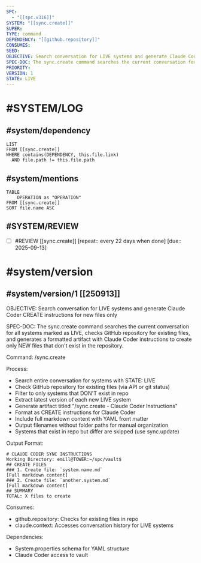 ```yaml
---
SPC:
  - "[[spc.v316]]"
SYSTEM: "[[sync.create]]"
SUPER:
TYPE: command
DEPENDENCY: "[[github.repository]]"
CONSUMES:
SEED:
OBJECTIVE: Search conversation for LIVE systems and generate Claude Coder CREATE instructions for new files only
SPEC-DOC: The sync.create command searches the current conversation for all systems marked as LIVE, checks GitHub repository for existing files, and generates a formatted artifact with Claude Coder instructions to create only NEW files that don't exist in the repository.
PRIORITY:
VERSION: 1
STATE: LIVE
---
```

# #SYSTEM/LOG
## #system/dependency
```dataview
LIST
FROM [[sync.create]]
WHERE contains(DEPENDENCY, this.file.link)
  AND file.path != this.file.path
```
## #system/mentions
```dataview
TABLE
    OPERATION as "OPERATION"
FROM [[sync.create]]
SORT file.name ASC
```
## #SYSTEM/REVIEW
- [ ] #REVIEW [[sync.create]]  [repeat:: every 22 days when done]  [due:: 2025-09-13]
# #system/version
## #system/version/1 [[250913]]
OBJECTIVE: Search conversation for LIVE systems and generate Claude Coder CREATE instructions for new files only

SPEC-DOC:
The sync.create command searches the current conversation for all systems marked as LIVE, checks GitHub repository for existing files, and generates a formatted artifact with Claude Coder instructions to create only NEW files that don't exist in the repository.

Command: /sync.create

Process:
- Search entire conversation for systems with STATE: LIVE
- Check GitHub repository for existing files (via API or git status)
- Filter to only systems that DON'T exist in repo
- Extract latest version of each new LIVE system
- Generate artifact titled "/sync.create - Claude Coder Instructions"
- Format as CREATE instructions for Claude Coder
- Include full markdown content with YAML front matter
- Output filenames without folder paths for manual organization
- Systems that exist in repo but differ are skipped (use sync.update)

Output Format:
```
# CLAUDE CODER SYNC INSTRUCTIONS
Working Directory: emill@TOWER:~/spc/vault$
## CREATE FILES
### 1. Create file: `system.name.md`
[Full markdown content]
### 2. Create file: `another.system.md`
[Full markdown content]
## SUMMARY
TOTAL: X files to create
```

Consumes:
- github.repository: Checks for existing files in repo
- claude.context: Accesses conversation history for LIVE systems

Dependencies:
- System.properties schema for YAML structure
- Claude Coder access to vault